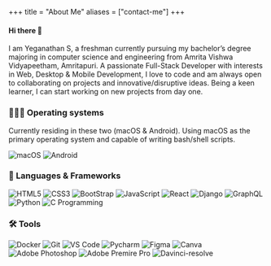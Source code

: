 +++
title = "About Me"
aliases = ["contact-me"]
+++

#### Hi there 👋

I am Yeganathan S, a freshman currently pursuing my bachelor’s degree majoring in computer science and engineering from Amrita Vishwa Vidyapeetham, Amritapuri. A passionate Full-Stack Developer with interests in Web, Desktop & Mobile Development, I love to code and am always open to collaborating on projects and innovative/disruptive ideas. Being a keen learner, I can start working on new projects from day one.

### 👨🏻‍💻 Operating systems

Currently residing in these two (macOS & Android). Using macOS as the primary operating system and capable of writing bash/shell scripts.

![macOS](https://img.shields.io/badge/-macOS-181717?style=for-the-badge&logo=apple)
![Android](https://img.shields.io/badge/Android-3DDC84?style=for-the-badge&logo=android&logoColor=white)

### 🧰 Languages & Frameworks

![HTML5](https://img.shields.io/badge/-HTML5-%23E44D27?style=for-the-badge&logo=html5&logoColor=ffffff)
![CSS3](https://img.shields.io/badge/-CSS3-%231572B6?style=for-the-badge&logo=css3)
![BootStrap](https://img.shields.io/badge/bootstrap%20-%23563D7C.svg?&style=for-the-badge&logo=bootstrap&logoColor=white)
![JavaScript](https://img.shields.io/badge/-JavaScript-%23F7DF1C?style=for-the-badge&logo=javascript&logoColor=000000&labelColor=%23F7DF1C&color=%23FFCE5A) 
![React](https://img.shields.io/badge/React-20232A?style=for-the-badge&logo=react&logoColor=61DAFB)
![Django](https://img.shields.io/badge/Django-092E20?style=for-the-badge&logo=django&logoColor=white)
![GraphQL](https://img.shields.io/badge/-GraphQL-E10098?style=for-the-badge&logo=graphql)
![Python](http://img.shields.io/badge/-Python-3776AB?style=for-the-badge&logo=python&logoColor=ffffff)
![C Programming](https://img.shields.io/badge/c%20-%2300599C.svg?&style=for-the-badge&logo=c&logoColor=white)

### 🛠 Tools

![Docker](https://img.shields.io/badge/docker%20-%230db7ed.svg?&style=for-the-badge&logo=docker&logoColor=white)
![Git](https://img.shields.io/badge/-Git-%23F05032?style=for-the-badge&logo=git&logoColor=%23ffffff)
![VS Code](http://img.shields.io/badge/-VS%20Code-007ACC?style=for-the-badge&logo=visual-studio-code&logoColor=ffffff)
![Pycharm](https://img.shields.io/badge/PyCharm-4EA94B.svg?&style=for-the-badge&logo=PyCharm&logoColor=white)
![Figma](https://img.shields.io/badge/Figma-FF3366?style=for-the-badge&logo=figma&logoColor=white)
![Canva](https://img.shields.io/badge/Canva%20-%2300C4CC.svg?&style=for-the-badge&logo=Canva&logoColor=white)
![Adobe Photoshop](https://img.shields.io/badge/adobe%20photoshop%20-%2331A8FF.svg?&style=for-the-badge&logo=adobe%20photoshop&logoColor=white)
![Adobe Premire Pro](https://img.shields.io/badge/adobe%20Premiere_Pro%20-%9933CC.svg?&style=for-the-badge&logo=adobe%20premiere-pro&logoColor=white)
![Davinci-resolve](https://img.shields.io/badge/davinci%20resolve%20-7A1FA2?style=for-the-badge&logo=DaVinciResolve&logoColor=white)
